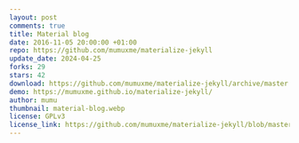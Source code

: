 ```yaml
---
layout: post
comments: true
title: Material blog
date: 2016-11-05 20:00:00 +01:00
repo: https://github.com/mumuxme/materialize-jekyll
update_date: 2024-04-25
forks: 29
stars: 42
download: https://github.com/mumuxme/materialize-jekyll/archive/master.zip
demo: https://mumuxme.github.io/materialize-jekyll/
author: mumu
thumbnail: material-blog.webp
license: GPLv3
license_link: https://github.com/mumuxme/materialize-jekyll/blob/master/LICENSE
---
```


